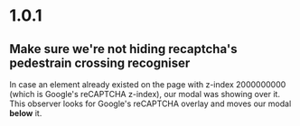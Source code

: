 # 1.0.1

## Make sure we're not hiding recaptcha's pedestrain crossing recogniser
In case an element already existed on the page with z-index 2000000000 (which is Google's reCAPTCHA z-index), our modal was showing over it. This observer looks for Google's reCAPTCHA overlay and moves our modal **below** it.
